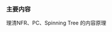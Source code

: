 <!--
 * @Author: Liu Weilong
 * @Date: 2021-06-24 10:51:45
 * @LastEditors: Liu Weilong
 * @LastEditTime: 2021-06-24 10:52:33
 * @Description: 
-->


### 主要内容

理清NFR、PC、Spinning Tree 的内容原理
